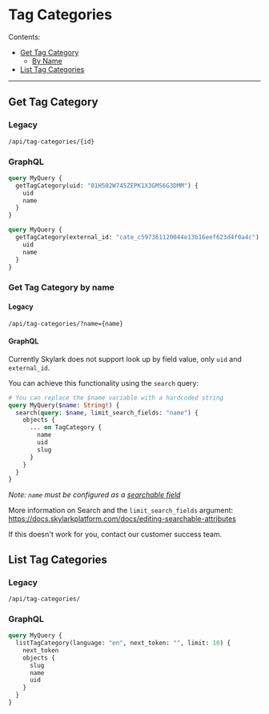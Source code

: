 # Tag Categories


Contents:

- [Get Tag Category](#get-tag-category)
  - [By Name](#get-tag-category-by-name)
- [List Tag Categories](#list-tag-categories)

---

## Get Tag Category

### Legacy

`/api/tag-categories/{id}`

### GraphQL

```graphql
query MyQuery {
  getTagCategory(uid: "01H502W745ZEPK1X3GMS6G3DMM") {
    uid
    name
  }
}
```

```graphql
query MyQuery {
  getTagCategory(external_id: "cate_c597361120044e13b16eef623d4f0a4c") {
    uid
    name
  }
}
```

### Get Tag Category by name

#### Legacy

`/api/tag-categories/?name={name}`


#### GraphQL

Currently Skylark does not support look up by field value, only `uid` and `external_id`.

You can achieve this functionality using the `search` query:

```graphql
# You can replace the $name variable with a hardcoded string
query MyQuery($name: String!) {
  search(query: $name, limit_search_fields: "name") {
    objects {
      ... on TagCategory {
        name
        uid
        slug
      }
    }
  }
}
```

*Note: `name` must be configured as a [searchable field](https://docs.skylarkplatform.com/docs/editing-searchable-attributes)*

More information on Search and the `limit_search_fields` argument: https://docs.skylarkplatform.com/docs/editing-searchable-attributes

If this doesn't work for you, contact our customer success team.

## List Tag Categories

### Legacy

`/api/tag-categories/`

### GraphQL

```graphql
query MyQuery {
  listTagCategory(language: "en", next_token: "", limit: 10) {
    next_token
    objects {
      slug
      name
      uid
    }
  }
}
```
